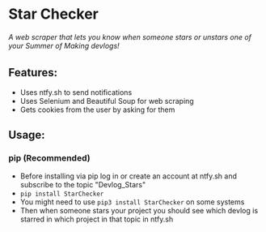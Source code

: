 # Star Checker

###### A web scraper that lets you know when someone stars or unstars one of your Summer of Making devlogs!

## Features:
- Uses ntfy.sh to send notifications
- Uses Selenium and Beautiful Soup for web scraping
- Gets cookies from the user by asking for them

## Usage:
### pip (Recommended)
- Before installing via pip log in or create an account at ntfy.sh and subscribe to the topic "Devlog_Stars"
- `pip install StarChecker`
- You might need to use `pip3 install StarChecker` on some systems
- Then when someone stars your project you should see which devlog is starred in which project in that topic in ntfy.sh